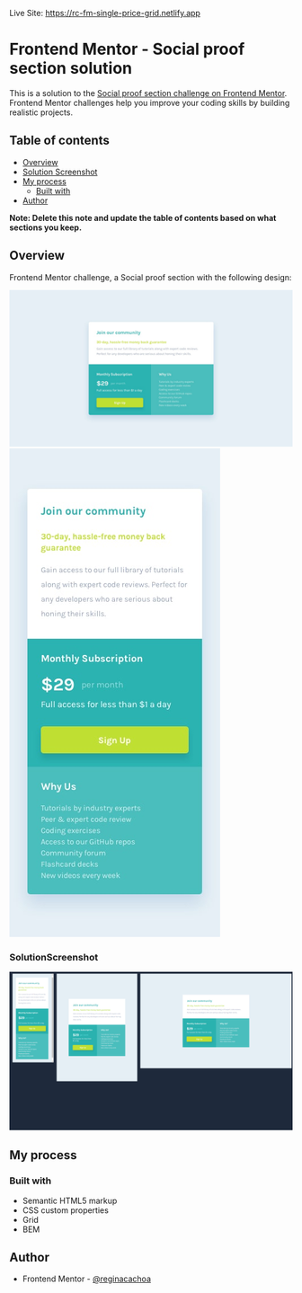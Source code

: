 Live Site: https://rc-fm-single-price-grid.netlify.app

# Frontend Mentor - Social proof section solution

This is a solution to the [Social proof section challenge on Frontend Mentor](https://www.frontendmentor.io/challenges/social-proof-section-6e0qTv_bA). Frontend Mentor challenges help you improve your coding skills by building realistic projects. 

## Table of contents

- [Overview](#overview)
- [Solution Screenshot](#solutionscreenshot)
- [My process](#my-process)
  - [Built with](#built-with)
- [Author](#author)


**Note: Delete this note and update the table of contents based on what sections you keep.**

## Overview

Frontend Mentor challenge, a Social proof section with the following design:

![](./readme-imgs/desktop-design.jpg)
![](./readme-imgs/mobile-design.jpg)


### SolutionScreenshot

![](./readme-imgs/RC-SolutionScreenshot.png)


## My process

### Built with

- Semantic HTML5 markup
- CSS custom properties
- Grid
- BEM


## Author

- Frontend Mentor - [@reginacachoa](https://www.frontendmentor.io/profile/reginacachoa)
